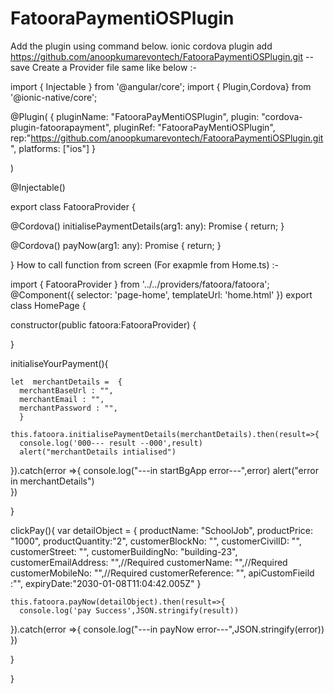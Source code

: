 # FatooraPaymentiOSPlugin
Add the plugin using command below.
ionic cordova plugin add https://github.com/anoopkumarevontech/FatooraPaymentiOSPlugin.git --save
Create a Provider file same like below :-

import { Injectable } from '@angular/core';
import { Plugin,Cordova} from '@ionic-native/core';



@Plugin(
  {
    pluginName: "FatooraPayMentiOSPlugin",
    plugin: "cordova-plugin-fatoorapayment",
    pluginRef: "FatooraPayMentiOSPlugin",
    rep:"https://github.com/anoopkumarevontech/FatooraPaymentiOSPlugin.git",
    platforms: ["ios"]
  }

)

@Injectable()

export class FatooraProvider {

@Cordova()
initialisePaymentDetails(arg1: any): Promise<string> {
return;
}

@Cordova()
payNow(arg1: any): Promise<string> {
return;
}
  
}
How to call function from screen (For exapmle from Home.ts) :-

import { FatooraProvider } from '../../providers/fatoora/fatoora';
@Component({
  selector: 'page-home',
  templateUrl: 'home.html'
})
export class HomePage {

  constructor(public fatoora:FatooraProvider) {

  }

  initialiseYourPayment(){

    let  merchantDetails =  {
      merchantBaseUrl : "",
      merchantEmail : "",
      merchantPassword : "",
      }

    this.fatoora.initialisePaymentDetails(merchantDetails).then(result=>{
      console.log('000--- result --000',result)
      alert("merchantDetails intialised")
  }).catch(error =>{
      console.log("---in startBgApp error---",error)
      alert("error in merchantDetails")    
  })

  }

  clickPay(){
       var detailObject = {
   productName: "SchoolJob",
   productPrice: "1000",
   productQuantity:"2",
   customerBlockNo: "",
   customerCivilID: "",
   customerStreet: "",
   customerBuildingNo: "building-23",
   customerEmailAddress: "",//Required
   customerName: "",//Required
   customerMobileNo: "",//Required
   customerReference: "",
       apiCustomFieild :"",
   expiryDate:"2030-01-08T11:04:42.005Z"
   }

    this.fatoora.payNow(detailObject).then(result=>{
      console.log('pay Success',JSON.stringify(result))
  }).catch(error =>{
      console.log("---in payNow error---",JSON.stringify(error))
  })

  }

}
